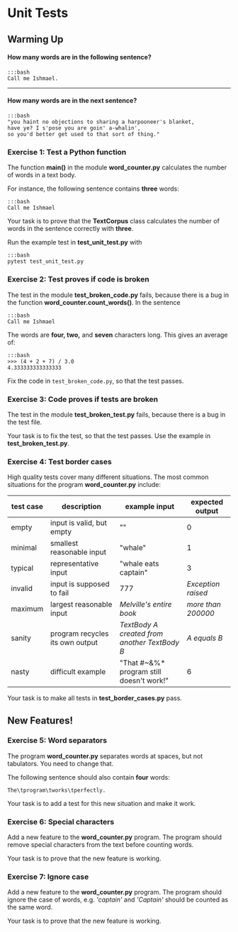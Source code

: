 
# Unit Tests

## Warming Up

#### How many words are in the following sentence?

    :::bash
    Call me Ishmael.

----

#### How many words are in the next sentence?

    :::bash
    "you haint no objections to sharing a harpooneer's blanket,
    have ye? I s'pose you are goin' a-whalin',
    so you'd better get used to that sort of thing."


### Exercise 1: Test a Python function

The function **main()** in the module **word_counter.py** calculates the number of words in a text body.

For instance, the following sentence contains **three** words:

    :::bash
    Call me Ishmael

Your task is to prove that the **TextCorpus** class calculates the number of words in the sentence correctly with **three**.

Run the example test in **test_unit_test.py** with

    :::bash
    pytest test_unit_test.py


### Exercise 2: Test proves if code is broken

The test in the module **test_broken_code.py** fails, because there is a bug in the function **word_counter.count_words()**. In the sentence

    :::bash
    Call me Ishmael

The words are **four, two,** and **seven** characters long. This gives an average of:

    :::bash
    >>> (4 + 2 + 7) / 3.0
    4.333333333333333

Fix the code in `test_broken_code.py`, so that the test passes.


### Exercise 3: Code proves if tests are broken

The test in the module **test_broken_test.py** fails, because there is a bug in the test file.

Your task is to fix the test, so that the test passes. Use the example in **test_broken_test.py**.


### Exercise 4: Test border cases

High quality tests cover many different situations. The most common situations for the program **word_counter.py** include:

| test case | description | example input | expected output
|-----------|-------------|---------------|-----------------
| empty | input is valid, but empty | "" | 0
| minimal | smallest reasonable input | "whale" | 1
| typical | representative input | "whale eats captain" | 3
| invalid | input is supposed to fail | 777 | *Exception raised*
| maximum | largest reasonable input | *Melville's entire book* | *more than 200000*
| sanity | program recycles its own output | *TextBody A created from another TextBody B* | *A equals B*
| nasty | difficult example | "That #~&%* program still doesn't work!" | 6

Your task is to make all tests in **test_border_cases.py** pass.

## New Features!

### Exercise 5: Word separators

The program **word_counter.py** separates words at spaces, but not tabulators. You need to change that.

The following sentence should also contain **four** words:

    The\tprogram\tworks\tperfectly.

Your task is to add a test for this new situation and make it work.

### Exercise 6: Special characters
Add a new feature to the **word_counter.py** program. The program should remove special characters from the text before counting words.

Your task is to prove that the new feature is working.

### Exercise 7: Ignore case
Add a new feature to the **word_counter.py** program. The program should ignore the case of words, e.g. *'captain'* and *'Captain'* should be counted as the same word.

Your task is to prove that the new feature is working.

